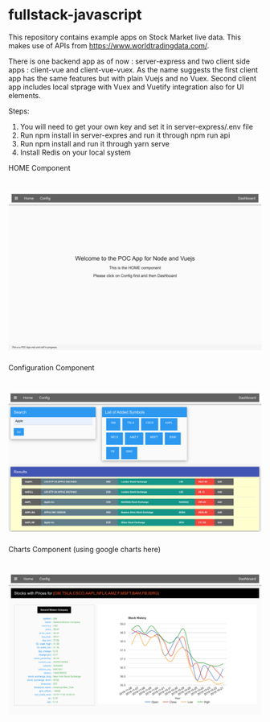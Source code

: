 # fullstack-javascript
This repository contains example apps on Stock Market live data. This makes use of APIs from https://www.worldtradingdata.com/.

There is one backend app as of now : server-express and two client side apps : client-vue and client-vue-vuex. As the name suggests the first client app has the same features but with plain Vuejs and no Vuex. Second client app includes local stprage with Vuex and Vuetify integration also for UI elements.

Steps:
1. You will need to get your own key and set it in server-express/.env file
2. Run npm install in server-expres and run it through npm run api
3. Run npm install and run it through yarn serve
4. Install Redis on your local system

HOME Component
# ![Home Component](./media/home.png)

Configuration Component
# ![Config Component](./media/config.png)

Charts Component (using google charts here)
# ![Charts Component](./media/charts.png)

